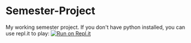 # Semester-Project
My working semester project.
If you don't have python installed, you can use repl.it to play:
[![Run on Repl.it](https://repl.it/badge/github/SomeoneMysterious/Semester-Project)](https://repl.it/github/SomeoneMysterious/Semester-Project)
